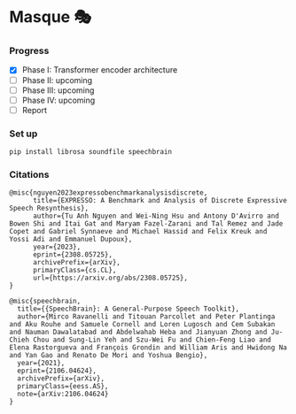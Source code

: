 # Masque 🎭

### Progress
- [x] Phase I: Transformer encoder architecture
- [ ] Phase II: upcoming
- [ ] Phase III: upcoming
- [ ] Phase IV: upcoming
- [ ] Report

### Set up
```python
pip install librosa soundfile speechbrain
```

### Citations

```
@misc{nguyen2023expressobenchmarkanalysisdiscrete,
      title={EXPRESSO: A Benchmark and Analysis of Discrete Expressive Speech Resynthesis}, 
      author={Tu Anh Nguyen and Wei-Ning Hsu and Antony D'Avirro and Bowen Shi and Itai Gat and Maryam Fazel-Zarani and Tal Remez and Jade Copet and Gabriel Synnaeve and Michael Hassid and Felix Kreuk and Yossi Adi and Emmanuel Dupoux},
      year={2023},
      eprint={2308.05725},
      archivePrefix={arXiv},
      primaryClass={cs.CL},
      url={https://arxiv.org/abs/2308.05725}, 
}

@misc{speechbrain,
  title={{SpeechBrain}: A General-Purpose Speech Toolkit},
  author={Mirco Ravanelli and Titouan Parcollet and Peter Plantinga and Aku Rouhe and Samuele Cornell and Loren Lugosch and Cem Subakan and Nauman Dawalatabad and Abdelwahab Heba and Jianyuan Zhong and Ju-Chieh Chou and Sung-Lin Yeh and Szu-Wei Fu and Chien-Feng Liao and Elena Rastorgueva and François Grondin and William Aris and Hwidong Na and Yan Gao and Renato De Mori and Yoshua Bengio},
  year={2021},
  eprint={2106.04624},
  archivePrefix={arXiv},
  primaryClass={eess.AS},
  note={arXiv:2106.04624}
}
```
